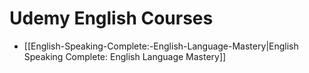 # Udemy English Courses

- [[English-Speaking-Complete:-English-Language-Mastery|English Speaking Complete: English Language Mastery]]
